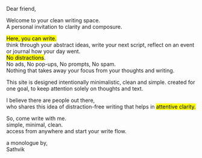 <p class="lead"> Dear friend, </p>

Welcome to your clean writing space.  
A personal invitation to clarity and composure.

<mark>Here, you can write.</mark>  
think through your abstract ideas, write your next script,
reflect on an event or journal how your day went.  
<mark>No distractions</mark>.  
No ads, No pop-ups, No prompts, No spam.  
Nothing that takes away your focus from your thoughts and writing.   

This site is designed intentionally minimalistic, clean and simple.
created for one goal, to keep attention solely on thoughts and text.

I believe there are people out there,  
who shares this idea of distraction-free writing that helps in <mark>attentive clarity.</mark>

So, come write with me.  
simple, minimal, clean.  
access from anywhere and start your write flow.

a monologue by,  
Sathvik

